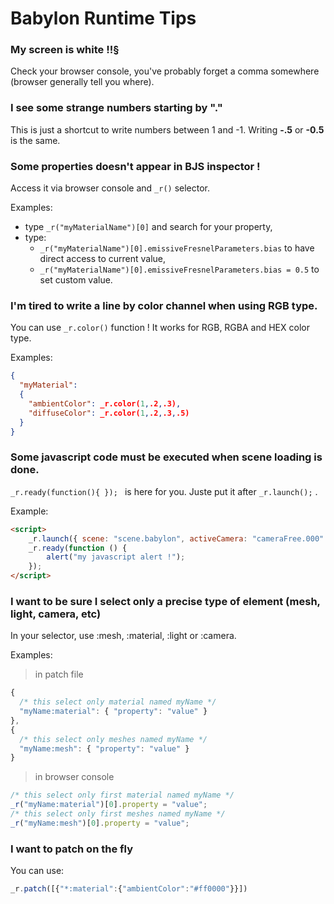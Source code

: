 # Babylon Runtime Tips

### My screen is white !!§

Check your browser console, you've probably forget a comma somewhere (browser generally tell you where).

### I see some strange numbers starting by "."

This is just a shortcut to write numbers between 1 and -1. Writing __-.5__ or __-0.5__ is the same.

### Some properties doesn't appear in BJS inspector !

Access it via browser console and ```_r()``` selector.

Examples:

  - type ``` _r("myMaterialName")[0] ``` and search for your property,
  - type:
    - ``` _r("myMaterialName")[0].emissiveFresnelParameters.bias ``` to have direct access to current value,
    - ``` _r("myMaterialName")[0].emissiveFresnelParameters.bias = 0.5 ``` to set custom value.

### I'm tired to write a line by color channel when using RGB type.

You can use ```_r.color()``` function ! It works for RGB, RGBA and HEX color type.

Examples:

```JSON
{
  "myMaterial":
  {
    "ambientColor": _r.color(1,.2,.3),
    "diffuseColor": _r.color(1,.2,.3,.5)
  }
}
```



### Some javascript code must be executed when scene loading is done.

```_r.ready(function(){ }); ``` is here for you. Juste put it after ``` _r.launch(); ``` .

Example:

```html
<script>
    _r.launch({ scene: "scene.babylon", activeCamera: "cameraFree.000" });
    _r.ready(function () {
    	alert("my javascript alert !");
    });
</script>
```

### I want to be sure I select only a precise type of element (mesh, light, camera, etc)

In your selector, use :mesh, :material, :light or :camera.

Examples:
> in patch file

```javascript
{
  /* this select only material named myName */
  "myName:material": { "property": "value" }
},
{
  /* this select only meshes named myName */
  "myName:mesh": { "property": "value" }
}
```
> in browser console
```javascript
/* this select only first material named myName */
_r("myName:material")[0].property = "value";
/* this select only first meshes named myName */
_r("myName:mesh")[0].property = "value";
```

### I want to patch on the fly

You can use:
```javascript
_r.patch([{"*:material":{"ambientColor":"#ff0000"}}])
```
